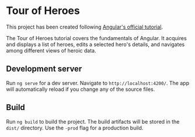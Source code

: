 # Tour of Heroes

This project has been created following [Angular's official tutorial](https://angular.io/tutorial).

The Tour of Heroes tutorial covers the fundamentals of Angular. It acquires and displays a list of heroes, edits a selected hero's details, and navigates among different views of heroic data.

## Development server

Run `ng serve` for a dev server. Navigate to `http://localhost:4200/`. The app will automatically reload if you change any of the source files.

## Build

Run `ng build` to build the project. The build artifacts will be stored in the `dist/` directory. Use the `-prod` flag for a production build.